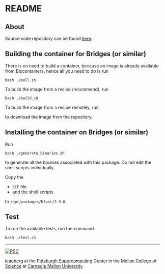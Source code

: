 # README

## About
Source code repository can be found [here](ftp://ftp.ncbi.nlm.nih.gov/blast/executables/blast+).

## Building the container for Bridges (or similar)
There is no need to build a container, because an image is already available from Biocontainers, hence all you need to do is run

```
bash ./pull.sh
```

To build the image from a recipe (recommend), run

```
bash ./build.sh
```

To build the image from a recipe remotely, run

to download the image from the repository.

## Installing the container on Bridges (or similar)
Run

```
bash ./generate_binaries.sh
```

to generate all the binaries associated with this package. Do not edit the shell scripts individually.

Copy the

* `SIF` file
* and the shell scripts

to `/opt/packages/blast/2.9.0`.

## Test
To run the available tests, run the command

```
bash ./test.sh
```

---
[![PSC](http://www.andrew.cmu.edu/user/icaoberg/images/logos/psc.png)](http://www.psc.edu)

[icaoberg](http://www.andrew.cmu.edu/~icaoberg) at the [Pittsburgh Supercomputing Center](http://www.psc.edu) in the [Mellon College of Science](https://www.cmu.edu/mcs/) at [Carnegie Mellon University](http://www.cmu.edu).
